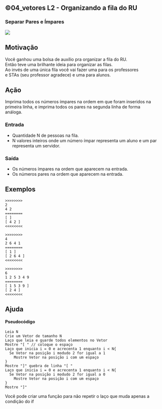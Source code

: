 ## ©04_vetores L2 - Organizando a fila do RU
### Separar Pares e Ímpares

![](__capa.jpg)

## Motivação

Você ganhou uma bolsa de auxílio pra organizar a fila do RU.  
Então teve uma brilhante ideia para organizar as filas.  
Ao invés de uma única fila você vai fazer uma para os professores  
e STAs (seu professor agradece) e uma para alunos.

## Ação

Imprima todos os números ímpares na ordem em que foram inseridos na primeira linha, e imprima todos os pares na segunda linha de forma análoga.

### Entrada

*   Quantidade N de pessoas na fila.
*   N valores inteiros onde um número ímpar representa um aluno e um par representa um servidor.  

### Saída

*   Os números ímpares na ordem que aparecem na entrada.
*   Os números pares na ordem que aparecem na entrada.

## Exemplos

```
>>>>>>>>
2
4 2
========
[ ]
[ 4 2 ]
<<<<<<<<

>>>>>>>>
4
2 6 4 1
========
[ 1 ]
[ 2 6 4 ]
<<<<<<<<

>>>>>>>>
6
1 2 5 3 4 9
========
[ 1 5 3 9 ]
[ 2 4 ]
<<<<<<<<
```

## Ajuda

#### Pseudocódigo

```
Leia N
Crie um Vetor de tamanho N
Laço que leia e guarde todos elementos no Vetor
Mostre "[ " // coloque o espaço
Laço que inicia i = 0 e acrecenta 1 enquanto i < N{
  Se Vetor na posição i modudo 2 for igual a 1
    Mostre Vetor na posição i com um espaço
}
Mostre "]" quebra de linha "[ "
Laço que inicia i = 0 e acrecenta 1 enquanto i < N{
  Se Vetor na posição i modudo 2 for igual a 0
    Mostre Vetor na posição i com um espaço
}
Mostre "]"
```
Você pode criar uma função para não repetir o laço que muda apenas a condição do if
